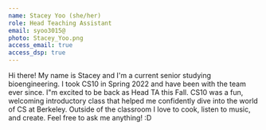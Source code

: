 ```yaml
---
name: Stacey Yoo (she/her) 
role: Head Teaching Assistant
email: syoo3015@ 
photo: Stacey_Yoo.png
access_email: true
access_dsp: true
---
```

Hi there! My name is Stacey and I'm a current senior studying bioengineering. I took CS10 in Spring 2022 and have been with the team ever since. I"m excited to be back as Head TA this Fall. CS10 was a fun, welcoming introductory class that helped me confidently dive into the world of CS at Berkeley. Outside of the classroom I love to cook, listen to music, and create. Feel free to ask me anything! :D 
